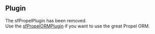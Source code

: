 Plugin
------

The sfPropelPlugin has been removed.  
Use the [sfPropelORMPlugin](https://github.com/propelorm/sfPropelORMPlugin) if you want to use the great Propel ORM.
